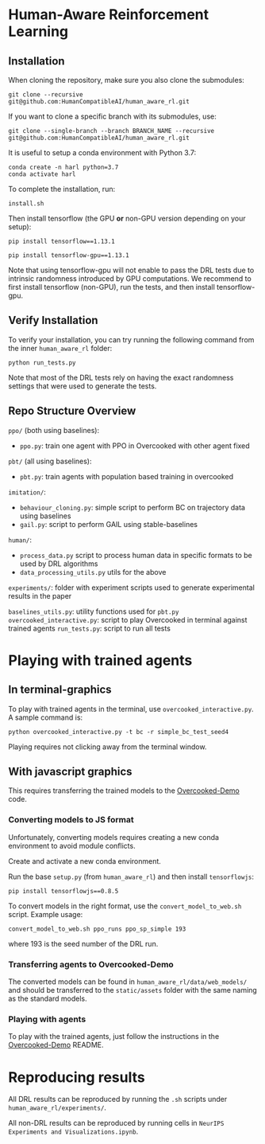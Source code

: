 # Human-Aware Reinforcement Learning

## Installation

When cloning the repository, make sure you also clone the submodules:
```
git clone --recursive git@github.com:HumanCompatibleAI/human_aware_rl.git
```

If you want to clone a specific branch with its submodules, use:
```
git clone --single-branch --branch BRANCH_NAME --recursive git@github.com:HumanCompatibleAI/human_aware_rl.git
```

It is useful to setup a conda environment with Python 3.7:
```
conda create -n harl python=3.7
conda activate harl
```

To complete the installation, run:
```
install.sh
```

Then install tensorflow (the GPU **or** non-GPU version depending on your setup):
```
pip install tensorflow==1.13.1
```

```
pip install tensorflow-gpu==1.13.1
```

Note that using tensorflow-gpu will not enable to pass the DRL tests due to intrinsic randomness introduced by GPU computations. We recommend to first install tensorflow (non-GPU), run the tests, and then install tensorflow-gpu.

## Verify Installation

To verify your installation, you can try running the following command from the inner `human_aware_rl` folder:

```
python run_tests.py
```

Note that most of the DRL tests rely on having the exact randomness settings that were used to generate the tests.

## Repo Structure Overview


`ppo/` (both using baselines):
- `ppo.py`: train one agent with PPO in Overcooked with other agent fixed

`pbt/` (all using baselines):
- `pbt.py`: train agents with population based training in overcooked

`imitation/`:
- `behaviour_cloning.py`:  simple script to perform BC on trajectory data using baselines
- `gail.py`: script to perform GAIL using stable-baselines

`human/`:
- `process_data.py` script to process human data in specific formats to be used by DRL algorithms
- `data_processing_utils.py` utils for the above

`experiments/`: folder with experiment scripts used to generate experimental results in the paper

`baselines_utils.py`: utility functions used for `pbt.py`
`overcooked_interactive.py`: script to play Overcooked in terminal against trained agents
`run_tests.py`: script to run all tests

# Playing with trained agents

## In terminal-graphics

To play with trained agents in the terminal, use `overcooked_interactive.py`. A sample command is:

`python overcooked_interactive.py -t bc -r simple_bc_test_seed4`

Playing requires not clicking away from the terminal window.

## With javascript graphics

This requires transferring the trained models to the [Overcooked-Demo](https://github.com/HumanCompatibleAI/overcooked-demo) code.

### Converting models to JS format

Unfortunately, converting models requires creating a new conda environment to avoid module conflicts.

Create and activate a new conda environment.

Run the base `setup.py` (from `human_aware_rl`) and then install `tensorflowjs`:
```
pip install tensorflowjs==0.8.5
```

To convert models in the right format, use the `convert_model_to_web.sh` script. Example usage:
```
convert_model_to_web.sh ppo_runs ppo_sp_simple 193
```
where 193 is the seed number of the DRL run.

### Transferring agents to Overcooked-Demo

The converted models can be found in `human_aware_rl/data/web_models/` and should be transferred to the `static/assets` folder with the same naming as the standard models.

### Playing with agents

To play with the trained agents, just follow the instructions in the [Overcooked-Demo](https://github.com/HumanCompatibleAI/overcooked-demo) README.

# Reproducing results

All DRL results can be reproduced by running the `.sh` scripts under `human_aware_rl/experiments/`.

All non-DRL results can be reproduced by running cells in `NeurIPS Experiments and Visualizations.ipynb`.
